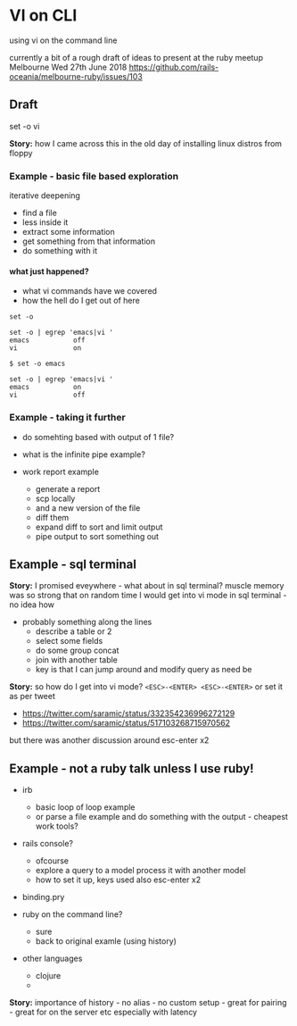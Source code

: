# VI on CLI

using vi on the command line

currently a bit of a rough draft of ideas to present at the ruby meetup
Melbourne Wed 27th June 2018
https://github.com/rails-oceania/melbourne-ruby/issues/103

## Draft

set -o vi

**Story:** how I came across this in the old day of installing linux distros from floppy

### Example - basic file based exploration

iterative deepening

- find a file
- less inside it
- extract some information
- get something from that information
- do something with it

#### what just happened?

- what vi commands have we covered
- how the hell do I get out of here
```
set -o

set -o | egrep 'emacs|vi '
emacs          	off
vi             	on

$ set -o emacs

set -o | egrep 'emacs|vi '
emacs          	on
vi             	off
```

### Example - taking it further

- do somehting based with output of 1 file?
- what is the infinite pipe example?

- work report example
  - generate a report
  - scp locally
  - and a new version of the file
  - diff them
  - expand diff to sort and limit output
  - pipe output to sort something out

## Example - sql terminal

**Story:** I promised eveywhere - what about in sql terminal? muscle memory was so strong that on random time I would get into vi mode in sql terminal - no idea how

- probably something along the lines
  - describe a table or 2
  - select some fields
  - do some group concat
  - join with another table
  - key is that I can jump around and modify query as need be

**Story:** so how do I get into vi mode? `<ESC>-<ENTER> <ESC>-<ENTER>` or set it as per tweet
  - https://twitter.com/saramic/status/332354236996272129
  - https://twitter.com/saramic/status/517103268715970562

  but there was another discussion around esc-enter x2

## Example - not a ruby talk unless I use ruby!

- irb
  - basic loop of loop example
  - or parse a file example and do something with the output - cheapest work tools?

- rails console?
  - ofcourse
  - explore a query to a model process it with another model
  - how to set it up, keys used also esc-enter x2

- binding.pry

- ruby on the command line?
  - sure
  - back to original examle (using history)

- other languages
  - clojure
  - 
**Story:** importance of history - no alias - no custom setup - great for pairing - great for on the server etc especially with latency


